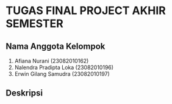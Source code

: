 # TUGAS FINAL PROJECT AKHIR SEMESTER
## Nama Anggota Kelompok
1. Afiana Nurani		      (23082010162)
2. Nalendra Pradipta Loka (23082010196)
3. Erwin Gilang Samudra 	(23082010197)
## Deskripsi 
